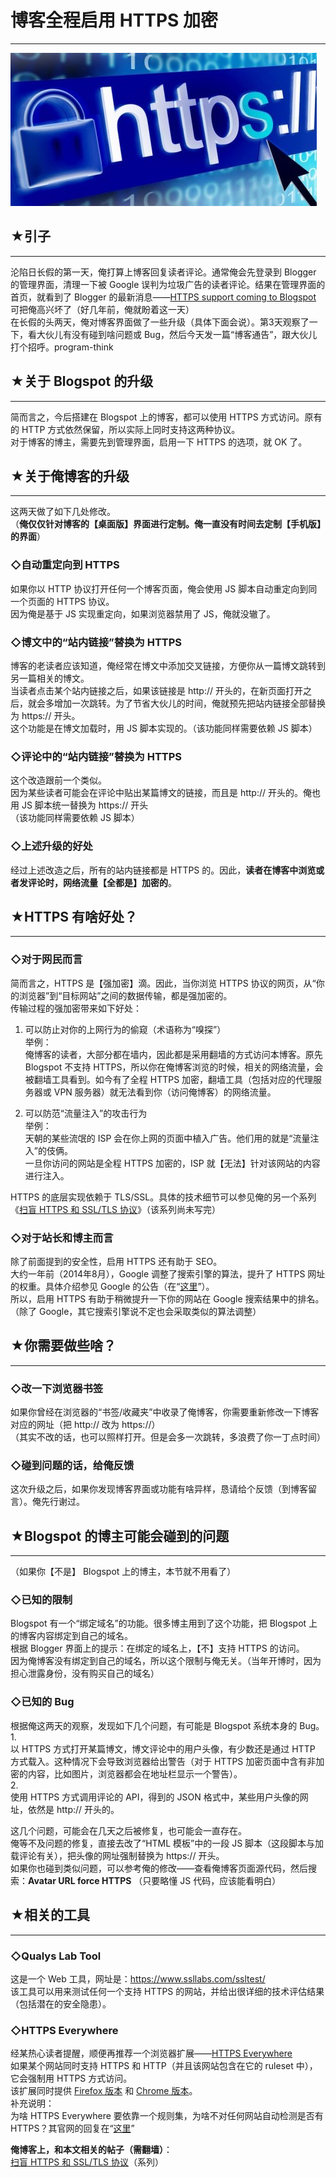 # 博客全程启用 HTTPS 加密 

-----

 ![不见图 请翻墙](images/2UOkEgaXLx6jfjKYBC_LZ38TA8ferB9CZBFCYY5mXQqxtdb7yxvyt_OPCs-yXu4vNq6F7zUji5BQpzdtC9XmBizQn0Ody2Jwd6VDM_v9SOrilIOcIJZSmreiXNPi_7vCwnoOVN6qdg)  
 ## ★引子
---

  
 沦陷日长假的第一天，俺打算上博客回复读者评论。通常俺会先登录到 Blogger 的管理界面，清理一下被 Google 误判为垃圾广告的读者评论。结果在管理界面的首页，就看到了 Blogger 的最新消息——[HTTPS support coming to Blogspot](https://googleonlinesecurity.blogspot.com/2015/09/https-support-coming-to-blogspot.html)  
 可把俺高兴坏了（好几年前，俺就盼着这一天）  
 在长假的头两天，俺对博客界面做了一些升级（具体下面会说）。第3天观察了一下，看大伙儿有没有碰到啥问题或 Bug，然后今天发一篇“博客通告”，跟大伙儿打个招呼。program-think  
   
   
 ## ★关于 Blogspot 的升级
----------------

  
 简而言之，今后搭建在 Blogspot 上的博客，都可以使用 HTTPS 方式访问。原有的 HTTP 方式依然保留，所以实际上同时支持这两种协议。  
 对于博客的博主，需要先到管理界面，启用一下 HTTPS 的选项，就 OK 了。  
   
   
 ## ★关于俺博客的升级
---------

  
 这两天做了如下几处修改。  
 （**俺仅仅针对博客的【桌面版】界面进行定制。俺一直没有时间去定制【手机版】的界面**）  
   
 ### ◇自动重定向到 HTTPS

  
 如果你以 HTTP 协议打开任何一个博客页面，俺会使用 JS 脚本自动重定向到同一个页面的 HTTPS 协议。  
 因为俺是基于 JS 实现重定向，如果浏览器禁用了 JS，俺就没辙了。  
   
 ### ◇博文中的“站内链接”替换为 HTTPS

  
 博客的老读者应该知道，俺经常在博文中添加交叉链接，方便你从一篇博文跳转到另一篇相关的博文。  
 当读者点击某个站内链接之后，如果该链接是 http:// 开头的，在新页面打开之后，就会多增加一次跳转。为了节省大伙儿的时间，俺就预先把站内链接全部替换为 https:// 开头。  
 这个功能是在博文加载时，用 JS 脚本实现的。（该功能同样需要依赖 JS 脚本）  
   
 ### ◇评论中的“站内链接”替换为 HTTPS

  
 这个改造跟前一个类似。  
 因为某些读者可能会在评论中贴出某篇博文的链接，而且是 http:// 开头的。俺也用 JS 脚本统一替换为 https:// 开头  
 （该功能同样需要依赖 JS 脚本）  
   
 ### ◇上述升级的好处

  
 经过上述改造之后，所有的站内链接都是 HTTPS 的。因此，**读者在博客中浏览或者发评论时，网络流量【全都是】加密的**。  
   
   
 ## ★HTTPS 有啥好处？
------------

  
 ### ◇对于网民而言

  
 简而言之，HTTPS 是【强加密】滴。因此，当你浏览 HTTPS 协议的网页，从“你的浏览器”到“目标网站”之间的数据传输，都是强加密的。  
 传输过程的强加密带来如下好处：  
 1. 可以防止对你的上网行为的偷窥（术语称为“嗅探”）  
 举例：  
 俺博客的读者，大部分都在墙内，因此都是采用翻墙的方式访问本博客。原先 Blogspot 不支持 HTTPS，所以你在俺博客浏览的时候，相关的网络流量，会被翻墙工具看到。如今有了全程 HTTPS 加密，翻墙工具（包括对应的代理服务器或 VPN 服务器）就无法看到你（访问俺博客）的网络流量。  
   
 2. 可以防范“流量注入”的攻击行为  
 举例：  
 天朝的某些流氓的 ISP 会在你上网的页面中植入广告。他们用的就是“流量注入”的伎俩。  
 一旦你访问的网站是全程 HTTPS 加密的，ISP 就【无法】针对该网站的内容进行注入。  
   
 HTTPS 的底层实现依赖于 TLS/SSL。具体的技术细节可以参见俺的另一个系列《[扫盲 HTTPS 和 SSL/TLS 协议](https://program-think.blogspot.com/2014/11/https-ssl-tls-0.html)》（该系列尚未写完）  
   
 ### ◇对于站长和博主而言

  
 除了前面提到的安全性，启用 HTTPS 还有助于 SEO。  
 大约一年前（2014年8月），Google 调整了搜索引擎的算法，提升了 HTTPS 网址的权重。具体介绍参见 Google 的公告（在“[这里](http://googlewebmastercentral.blogspot.com/2014/08/https-as-ranking-signal.html)”）。  
 所以，启用 HTTPS 有助于稍微提升一下你的网站在 Google 搜索结果中的排名。  
 （除了 Google，其它搜索引擎说不定也会采取类似的算法调整）  
   
   
 ## ★你需要做些啥？
--------

  
 ### ◇改一下浏览器书签

  
 如果你曾经在浏览器的“书签/收藏夹”中收录了俺博客，你需要重新修改一下博客对应的网址（把 http:// 改为 https://）  
 （其实不改的话，也可以照样打开。但是会多一次跳转，多浪费了你一丁点时间）  
   
 ### ◇碰到问题的话，给俺反馈

  
 这次升级之后，如果你发现博客界面或功能有啥异样，恳请给个反馈（到博客留言）。俺先行谢过。  
   
   
 ## ★Blogspot 的博主可能会碰到的问题
---------------------

  
 （如果你【不是】 Blogspot 上的博主，本节就不用看了）  
   
 ### ◇已知的限制

  
 Blogspot 有一个“绑定域名”的功能。很多博主用到了这个功能，把 Blogspot 上的博客内容绑定到自己的域名。  
 根据 Blogger 界面上的提示：在绑定的域名上，【不】支持 HTTPS 的访问。  
 因为俺博客没有绑定到自己的域名，所以这个限制与俺无关。（当年开博时，因为担心泄露身份，没有购买自己的域名）  
   
 ### ◇已知的 Bug

  
 根据俺这两天的观察，发现如下几个问题，有可能是 Blogspot 系统本身的 Bug。  
 1.  
 以 HTTPS 方式打开某篇博文，博文评论中的用户头像，有少数还是通过 HTTP 方式载入。这种情况下会导致浏览器给出警告（对于 HTTPS 加密页面中含有非加密的内容，比如图片，浏览器都会在地址栏显示一个警告）。  
 2.  
 使用 HTTPS 方式调用评论的 API，得到的 JSON 格式中，某些用户头像的网址，依然是 http:// 开头的。  
   
 这几个问题，可能会在几天之后被修复，也可能会一直存在。  
 俺等不及问题的修复，直接去改了“HTML 模板”中的一段 JS 脚本（这段脚本与加载评论有关），把头像的网址强制替换为 https:// 开头。  
 如果你也碰到类似问题，可以参考俺的修改——查看俺博客页面源代码，然后搜索：**Avatar URL force HTTPS** （只要略懂 JS 代码，应该能看明白）  
   
   
 ## ★相关的工具
------

  
 ### ◇Qualys Lab Tool

  
 这是一个 Web 工具，网址是：<https://www.ssllabs.com/ssltest/>  
 该工具可以用来测试任何一个支持 HTTPS 的网站，并给出很详细的技术评估结果（包括潜在的安全隐患）。  
   
 ### ◇HTTPS Everywhere

  
 经某热心读者提醒，顺便再推荐一个浏览器扩展——[HTTPS Everywhere](https://en.wikipedia.org/wiki/HTTPS_Everywhere)  
 如果某个网站同时支持 HTTPS 和 HTTP（并且该网站包含在它的 ruleset 中），它会强制用 HTTPS 方式访问。  
 该扩展同时提供 [Firefox 版本](https://addons.mozilla.org/en/firefox/addon/https-everywhere/) 和 [Chrome 版本](https://chrome.google.com/webstore/detail/https-everywhere/gcbommkclmclpchllfjekcdonpmejbdp)。  
 补充说明：  
 为啥 HTTPS Everywhere 要依靠一个规则集，为啥不对任何网站自动检测是否有 HTTPS？其官网的回复在“[这里](https://www.eff.org/https-everywhere/faq#faq-Why-use-a-whitelist-of-sites-that-support-HTTPS?-Why-can%27t-you-try-to-use-HTTPS-for-every-last-site,-and-only-fall-back-to-HTTP-if-it-isn%27t-available?)”  
   
   
 **俺博客上，和本文相关的帖子（需翻墙）**：  
 [扫盲 HTTPS 和 SSL/TLS 协议](https://program-think.blogspot.com/2014/11/https-ssl-tls-0.html)（系列） 